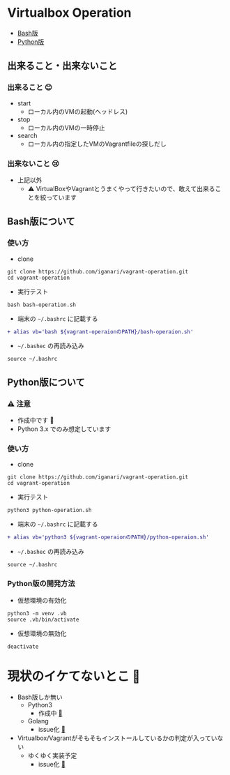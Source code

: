 # Virtualbox Operation

+ [Bash版](https://github.com/iganari/virtualbox-operation/blob/master/readme.md#bash版について)
+ [Python版](https://github.com/iganari/virtualbox-operation/blob/master/readme.md#python版について)

## 出来ること・出来ないこと

### 出来ること :blush:

+ start
    + ローカル内のVMの起動(ヘッドレス)
+ stop
    + ローカル内のVMの一時停止
+ search
    + ローカル内の指定したVMのVagrantfileの探しだし

### 出来ないこと :cry:

+ 上記以外
    + :warning: VirtualBoxやVagrantとうまくやって行きたいので、敢えて出来ることを絞っています


## Bash版について

### 使い方

+ clone

```
git clone https://github.com/iganari/vagrant-operation.git
cd vagrant-operation
```

+ 実行テスト

```
bash bash-operation.sh
```

+ 端末の `~/.bashrc` に記載する

```diff
+ alias vb='bash ${vagrant-operaionのPATH}/bash-operaion.sh'
```

+ `~/.bashec` の再読み込み

```
source ~/.bashrc
```

## Python版について

### :warning: 注意

+ 作成中です :bow:
+ Python 3.x でのみ想定しています

### 使い方

+ clone

```
git clone https://github.com/iganari/vagrant-operation.git
cd vagrant-operation
```

+ 実行テスト

```
python3 python-operation.sh
```

+ 端末の `~/.bashrc` に記載する

```diff
+ alias vb='python3 ${vagrant-operaionのPATH}/python-operaion.sh'
```

+ `~/.bashec` の再読み込み

```
source ~/.bashrc
```

### Python版の開発方法

+ 仮想環境の有効化

```
python3 -m venv .vb
source .vb/bin/activate
```

+ 仮想環境の無効化

```
deactivate
```

# 現状のイケてないとこ :no_good:

+ Bash版しか無い
    + Python3
        + 作成中 [:snake:](https://github.com/iganari/virtualbox-operation/issues/2)
    + Golang
        + issue化 [:memo:](https://github.com/iganari/virtualbox-operation/issues/7)
+ Virtualbox/Vagrantがそもそもインストールしているかの判定が入っていない
    + ゆくゆく実装予定
        + issue化 [:memo:](https://github.com/iganari/virtualbox-operation/issues/3)

